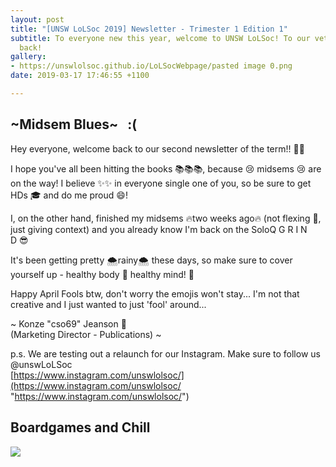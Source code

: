 ```yaml
---
layout: post
title: "[UNSW LoLSoc 2019] Newsletter - Trimester 1 Edition 1"
subtitle: To everyone new this year, welcome to UNSW LoLSoc! To our veterans, welcome
  back!
gallery:
- https://unswlolsoc.github.io/LoLSocWebpage/pasted image 0.png
date: 2019-03-17 17:46:55 +1100

---
```

## \~Midsem Blues\~   :(

Hey everyone, welcome back to our second newsletter of the term!! 🎉🎉  
  
I hope you've all been hitting the books 📚📚📚, because 😢 midsems 😢 are on the way! I believe ✨✨ in everyone single one of you, so be sure to get HDs 🎓 and do me proud 😄!  
  
I, on the other hand, finished my midsems 🔥two weeks ago🔥 (not flexing 💪, just giving context) and you already know I'm back on the SoloQ G R I N D 😎

It's been getting pretty 🌨rainy🌨 these days, so make sure to cover yourself up - healthy body 💪 healthy mind! 🤔  
  
Happy April Fools btw, don't worry the emojis won't stay... I'm not that creative and I just wanted to just 'fool' around...  
  
\~ Konze "cso69" Jeanson 💯  
(Marketing Director - Publications) \~  
  
p.s. We are testing out a relaunch for our Instagram. Make sure to follow us @unswLoLSoc  
[https://www.instagram.com/unswlolsoc/](https://www.instagram.com/unswlolsoc/ "https://www.instagram.com/unswlolsoc/")

## Boardgames and Chill

![](https://gallery.mailchimp.com/4fdf48408f7f82905ec7082ca/images/55bfb07b-6808-492e-a453-6a39a43c96a6.png)